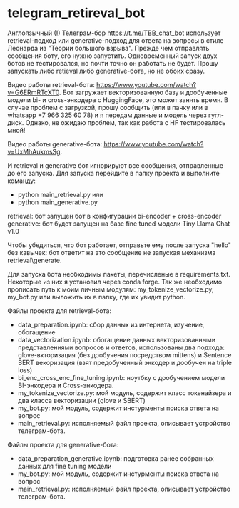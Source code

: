 # telegram_retireval_bot
Англоязычный (!) Телеграм-бор https://t.me/TBB_chat_bot использует retrieval-подход или generative-подход для ответа на вопросы в стиле Леонарда из "Теории большого взрыва". Прежде чем отправлять сообщения боту, его нужно запустить. Одновременный запуск двух ботов не тестировался, но почти точно он работать не будет. Прошу запускать либо retieval либо generative-бота, но не обоих сразу.

Видео работы retrieval-бота: https://www.youtube.com/watch?v=G6ERmRTcXT0. Бот загружает векторизованную базу и дообученные модели bi- и cross-энкодера с HuggingFace, это может занять время. В случае проблем с загрузкой, прошу сообщить (или в пачку или в whatsapp +7 966 325 60 78) и я передам данные и модель через гугл-диск. Однако, не ожидаю проблем, так как работа с HF тестировалась мной! 

Видео работы generative-бота: https://www.youtube.com/watch?v=UxMhAukmsSg.

И retrieval и generative бот игнорируют все сообщения, отправленные до его запуска. Для запуска перейдите в папку проекта и выполните команду:

  * python main_retrieval.py
или
  * python main_generative.py
    
retrieval: бот запущен бот в конфигурации bi-encoder + cross-encoder
generative: бот будет запущен на базе fine tuned модели Tiny Llama Chat v1.0

Чтобы убедиться, что бот работает, отправьте ему после запуска "hello" без кавычек: бот ответит на это сообщение не запуская механизма retrieval\generate.

Для запуска бота необходимы пакеты, перечисленые в requirements.txt. Некоторые из них я установил через conda forge. Так же необходимо прописать путь к моим личным модулям: my_tokenize_vectorize.py, my_bot.py или выложить их в папку, где их увидит python.



Файлы проекта для retrieval-бота:

 * data_preparation.ipynb: сбор данных из интернета, изучение, обогащение
 * data_vectorization.ipynb: обогащение данных векторизованными представлениями вопросов и ответов, использованы два подхода: glove-вкторизация (без дообучения посредством mittens) и Sentence BERT векоризация (взят предобученный энкодер и дообучен на triple loss)
 * bi_enc_cross_enc_fine_tuning.ipynb: ноутбку с дообучением модели BI-энкодера и Cross-энкодера.
 * my_tokenize_vectorize.py: мой модуль, содержит класс токенайзера и два класса векторизации (glove и SBERT)
 * my_bot.py: мой модуль, содержит инстурменты поиска ответа на вопрос
 * main_retrieval.py: исполняемый файл проекта, описывает устройство телеграм-бота.

Файлы проекта для generative-бота:

 * data_preparation_generative.ipynb: подготовка ранее собранных данных для fine tuning модели
 * my_bot.py: мой модуль, содержит инстурменты поиска ответа на вопрос
 * main_retrieval.py: исполняемый файл проекта, описывает устройство телеграм-бота.

